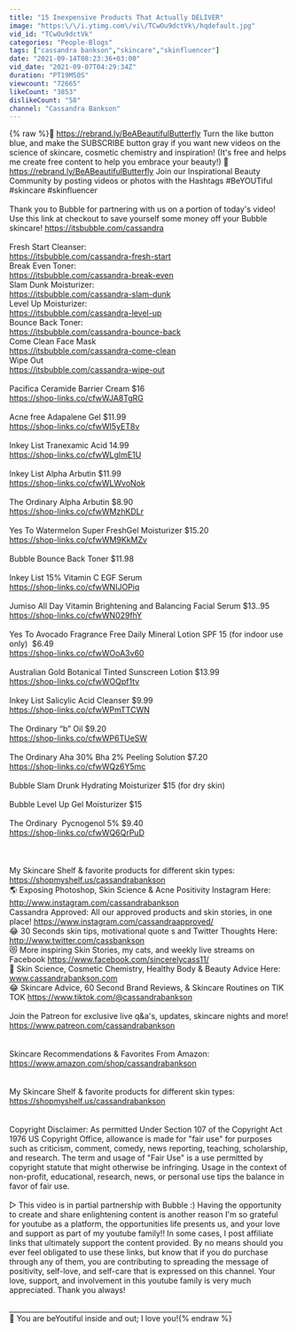 ```yaml
---
title: "15 Inexpensive Products That Actually DELIVER"
image: "https:\/\/i.ytimg.com\/vi\/TCwOu9dctVk\/hqdefault.jpg"
vid_id: "TCwOu9dctVk"
categories: "People-Blogs"
tags: ["cassandra bankson","skincare","skinfluencer"]
date: "2021-09-14T08:23:36+03:00"
vid_date: "2021-09-07T04:29:34Z"
duration: "PT19M50S"
viewcount: "72665"
likeCount: "3853"
dislikeCount: "58"
channel: "Cassandra Bankson"
---
```

{% raw %}🦋 <a rel="nofollow" target="blank" href="https://rebrand.ly/BeABeautifulButterfly">https://rebrand.ly/BeABeautifulButterfly</a> Turn the like button blue, and make the SUBSCRIBE button gray if you want new videos on the science of skincare, cosmetic chemistry and inspiration! (It's free and helps me create free content to help you embrace your beauty!)  🔴  <a rel="nofollow" target="blank" href="https://rebrand.ly/BeABeautifulButterfly">https://rebrand.ly/BeABeautifulButterfly</a> Join our Inspirational Beauty Community by posting videos or photos with the Hashtags #BeYOUTiful #skincare #skinfluencer<br /><br />Thank you to Bubble for partnering with us  on a portion of today's video! Use this link at checkout to save yourself some money off your Bubble skincare!  <a rel="nofollow" target="blank" href="https://itsbubble.com/cassandra">https://itsbubble.com/cassandra</a><br /> <br />Fresh Start Cleanser:<br /><a rel="nofollow" target="blank" href="https://itsbubble.com/cassandra-fresh-start">https://itsbubble.com/cassandra-fresh-start</a><br />Break Even Toner:<br /><a rel="nofollow" target="blank" href="https://itsbubble.com/cassandra-break-even">https://itsbubble.com/cassandra-break-even</a><br />Slam Dunk Moisturizer:<br /><a rel="nofollow" target="blank" href="https://itsbubble.com/cassandra-slam-dunk">https://itsbubble.com/cassandra-slam-dunk</a><br />Level Up Moisturizer:<br /><a rel="nofollow" target="blank" href="https://itsbubble.com/cassandra-level-up">https://itsbubble.com/cassandra-level-up</a><br />Bounce Back Toner:<br /><a rel="nofollow" target="blank" href="https://itsbubble.com/cassandra-bounce-back">https://itsbubble.com/cassandra-bounce-back</a><br />Come Clean Face Mask<br /><a rel="nofollow" target="blank" href="https://itsbubble.com/cassandra-come-clean">https://itsbubble.com/cassandra-come-clean</a><br />Wipe Out <br /><a rel="nofollow" target="blank" href="https://itsbubble.com/cassandra-wipe-out">https://itsbubble.com/cassandra-wipe-out</a><br /><br />Pacifica Ceramide Barrier Cream $16<br /><a rel="nofollow" target="blank" href="https://shop-links.co/cfwWJA8TgRG">https://shop-links.co/cfwWJA8TgRG</a><br /><br />Acne free Adapalene Gel $11.99<br /><a rel="nofollow" target="blank" href="https://shop-links.co/cfwWI5yET8v">https://shop-links.co/cfwWI5yET8v</a><br /><br />Inkey List Tranexamic Acid 14.99<br /><a rel="nofollow" target="blank" href="https://shop-links.co/cfwWLgImE1U">https://shop-links.co/cfwWLgImE1U</a><br /><br />Inkey List Alpha Arbutin $11.99<br /><a rel="nofollow" target="blank" href="https://shop-links.co/cfwWLWvoNok">https://shop-links.co/cfwWLWvoNok</a><br /><br />The Ordinary Alpha Arbutin $8.90<br /><a rel="nofollow" target="blank" href="https://shop-links.co/cfwWMzhKDLr">https://shop-links.co/cfwWMzhKDLr</a><br /><br />Yes To Watermelon Super FreshGel Moisturizer $15.20<br /><a rel="nofollow" target="blank" href="https://shop-links.co/cfwWM9KkMZv">https://shop-links.co/cfwWM9KkMZv</a><br /> <br />Bubble Bounce Back Toner $11.98<br /><br />Inkey List 15% Vitamin C EGF Serum<br /><a rel="nofollow" target="blank" href="https://shop-links.co/cfwWNIJOPiq">https://shop-links.co/cfwWNIJOPiq</a><br /><br />Jumiso All Day Vitamin Brightening and Balancing Facial Serum $13..95<br /><a rel="nofollow" target="blank" href="https://shop-links.co/cfwWN029fhY">https://shop-links.co/cfwWN029fhY</a><br /><br />Yes To Avocado Fragrance Free Daily Mineral Lotion SPF 15 (for indoor use only)  $6.49 <br /><a rel="nofollow" target="blank" href="https://shop-links.co/cfwWOoA3v60">https://shop-links.co/cfwWOoA3v60</a><br /><br />Australian Gold Botanical Tinted Sunscreen Lotion $13.99 <br /><a rel="nofollow" target="blank" href="https://shop-links.co/cfwWOQpf1tv">https://shop-links.co/cfwWOQpf1tv</a><br /><br />Inkey List Salicylic Acid Cleanser $9.99<br /><a rel="nofollow" target="blank" href="https://shop-links.co/cfwWPmTTCWN">https://shop-links.co/cfwWPmTTCWN</a><br /><br />The Ordinary “b” Oil $9.20<br /><a rel="nofollow" target="blank" href="https://shop-links.co/cfwWP6TUeSW">https://shop-links.co/cfwWP6TUeSW</a><br /><br />The Ordinary Aha 30% Bha 2% Peeling Solution $7.20<br /><a rel="nofollow" target="blank" href="https://shop-links.co/cfwWQz6Y5mc">https://shop-links.co/cfwWQz6Y5mc</a><br /><br />Bubble Slam Drunk Hydrating Moisturizer $15 (for dry skin) <br /><br />Bubble Level Up Gel Moisturizer $15<br /><br />The Ordinary  Pycnogenol 5% $9.40<br /><a rel="nofollow" target="blank" href="https://shop-links.co/cfwWQ6QrPuD">https://shop-links.co/cfwWQ6QrPuD</a><br /><br /><br /><br />My Skincare Shelf &amp; favorite products for different skin types: <a rel="nofollow" target="blank" href="https://shopmyshelf.us/cassandrabankson">https://shopmyshelf.us/cassandrabankson</a> <br />🌎  Exposing Photoshop, Skin Science &amp; Acne Positivity Instagram Here: <a rel="nofollow" target="blank" href="http://www.instagram.com/cassandrabankson">http://www.instagram.com/cassandrabankson</a><br />Cassandra Approved: All our approved products and skin stories, in one place! <a rel="nofollow" target="blank" href="https://www.instagram.com/cassandraapproved/">https://www.instagram.com/cassandraapproved/</a> <br />😂  30 Seconds skin tips, motivational quote s and Twitter Thoughts Here: <a rel="nofollow" target="blank" href="http://www.twitter.com/cassbankson">http://www.twitter.com/cassbankson</a><br />😻 More inspiring Skin Stories, my cats, and weekly live streams on Facebook <a rel="nofollow" target="blank" href="https://www.facebook.com/sincerelycass11/">https://www.facebook.com/sincerelycass11/</a><br />🦋  Skin Science, Cosmetic Chemistry, Healthy Body &amp; Beauty Advice Here: www.cassandrabankson.com <br />😂  Skincare Advice, 60 Second Brand Reviews, &amp; Skincare Routines on TIK TOK  <a rel="nofollow" target="blank" href="https://www.tiktok.com/@cassandrabankson">https://www.tiktok.com/@cassandrabankson</a><br /><br />Join the Patreon for exclusive live q&amp;a's, updates, skincare nights and more! <a rel="nofollow" target="blank" href="https://www.patreon.com/cassandrabankson">https://www.patreon.com/cassandrabankson</a>  <br /><br /><br />Skincare Recommendations &amp; Favorites From Amazon:<br /><a rel="nofollow" target="blank" href="https://www.amazon.com/shop/cassandrabankson">https://www.amazon.com/shop/cassandrabankson</a><br /><br /><br />My Skincare Shelf &amp; favorite products for different skin types: <a rel="nofollow" target="blank" href="https://shopmyshelf.us/cassandrabankson">https://shopmyshelf.us/cassandrabankson</a> <br /><br /><br />Copyright Disclaimer: As permitted Under Section 107 of the Copyright Act 1976 US Copyright Office, allowance is made for &quot;fair use&quot; for purposes such as criticism, comment, comedy, news reporting, teaching, scholarship, and research. The term and usage of &quot;Fair Use&quot; is a use permitted by copyright statute that might otherwise be infringing. Usage in the context of non-profit, educational, research, news, or personal use tips the balance in favor of fair use.<br /><br />▷ This video is in partial partnership with Bubble :) Having the opportunity to create and share enlightening content is another reason I'm so grateful for youtube as a platform, the opportunities life presents us, and your love and support as part of my youtube family!! In some cases, I post affiliate links that ultimately support the content provided. By no means should you ever feel obligated to use these links, but know that if you do purchase through any of them, you are contributing to spreading the message of positivity, self-love, and self-care that is expressed on this channel. Your love, support, and involvement in this youtube family is very much appreciated. Thank you always!  <br /><br />_______________________________________________________________<br />🦋 You are beYoutiful inside and out; I love you!{% endraw %}
